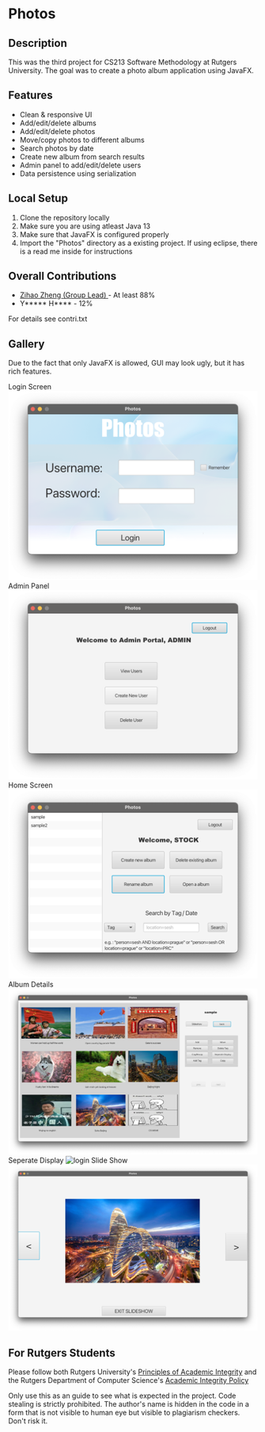 # Photos


## Description
This was the third project for CS213 Software Methodology at Rutgers University. The goal was to create a photo album application using JavaFX.

## Features
* Clean & responsive UI
* Add/edit/delete albums
* Add/edit/delete photos
* Move/copy photos to different albums
* Search photos by date
* Create new album from search results 
* Admin panel to add/edit/delete users
* Data persistence using serialization

## Local Setup
1. Clone the repository locally
2. Make sure you are using atleast Java 13
3. Make sure that JavaFX is configured properly
4. Import the "Photos" directory as a existing project. If using eclipse, there is a read me inside for instructions

## Overall Contributions 

- [Zihao Zheng (Group Lead) ](https://github.com/zhengzihao2002) - At least 88%
- Y***** H**** - 12%

For details see contri.txt

## Gallery
Due to the fact that only JavaFX is allowed, GUI may look ugly, but it has rich features.

Login Screen
![login](Photos/doc/readme/login.png)
Admin Panel
![login](Photos/doc/readme/admin.png)
Home Screen
![login](Photos/doc/readme/nonadmin.png)
Album Details
![login](Photos/doc/readme/album.png)
Seperate Display
![login](Photos/doc/readme/seperate.png)
Slide Show
![login](Photos/doc/readme/slideshow.png)


## For Rutgers Students
Please follow both Rutgers University's [Principles of Academic Integrity](http://academicintegrity.rutgers.edu/) and the Rutgers Department of Computer Science's [Academic Integrity Policy](https://www.cs.rutgers.edu/academics/undergraduate/academic-integrity-policy)

Only use this as an guide to see what is expected in the project. Code stealing is strictly prohibited. The author's name is hidden in the code in a form that is not visible to human eye but visible to plagiarism checkers. Don't risk it.
